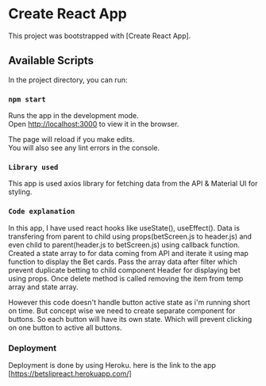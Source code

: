 # Create React App

This project was bootstrapped with [Create React App].

## Available Scripts

In the project directory, you can run:

### `npm start`

Runs the app in the development mode.\
Open [http://localhost:3000](http://localhost:3000) to view it in the browser.

The page will reload if you make edits.\
You will also see any lint errors in the console.

### `Library used`

This app is used axios library for fetching data from the API & Material UI for styling.

### `Code explanation`

In this app, I have used react hooks like useState(), useEffect().
Data is transfering from parent to child using props(betScreen.js to header.js) and even child to parent(header.js to betScreen.js) using callback function.
Created a state array to for data coming from API and iterate it using map function to display the Bet cards.
Pass the array data after filter which prevent duplicate betting to child component Header for displaying bet using props.
Once delete method is called removing the item from temp array and state array.

However this code doesn't handle button active state as i'm running short on time. But concept wise we need to create separate component for buttons.
So each button will have its own state. Which will prevent clicking on one button to active all buttons.


### Deployment

Deployment is done by using Heroku. here is the link to the app [https://betslipreact.herokuapp.com/]